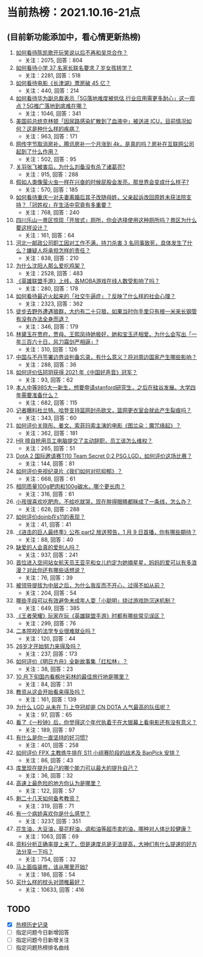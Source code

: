 # 当前热榜：2021.10.16-21点
## (目前新功能添加中，看心情更新热榜)
1. [如何看待陈凯歌开玩笑说以后不再和吴京合作？](https://www.zhihu.com/question/491639220)
    * 关注：2075, 回答：804
2. [如何看待小学 37 名家长联名要求 7 岁女孩转学？](https://www.zhihu.com/question/492632606)
    * 关注：2281, 回答：518
3. [如何看待电影《长津湖》票房破 45 亿？](https://www.zhihu.com/question/491973040)
    * 关注：440, 回答：214
4. [如何看待华为副总裁表示「5G落地难度被低估 行业应用需更多耐心」这一观点？5G推广落地到底难在哪？](https://www.zhihu.com/question/492572427)
    * 关注：1046, 回答：341
5. [美国前总统克林顿「因尿路感染扩散到了血液中」被送进 ICU，目前情况如何？这是种什么样的疾病？](https://www.zhihu.com/question/492588214)
    * 关注：963, 回答：171
6. [网传字节取消房补，腾讯房补一个月涨到 4k，是真的吗？房补在互联网公司起到了什么作用？](https://www.zhihu.com/question/492505845)
    * 关注：502, 回答：95
7. [关羽张飞被害后，为什么刘备没有杀了诸葛亮?](https://www.zhihu.com/question/487469423)
    * 关注：915, 回答：288
8. [假如人类像萤火虫一样在兴奋的时候屁股会发亮，那世界会变成什么样子?](https://www.zhihu.com/question/304197696)
    * 关注：570, 回答：185
9. [如何看待重庆一对夫妻离婚后其子改随母姓，父亲起诉改回原姓未获法院支持？「冠姓权」在生活中究竟有多重要？](https://www.zhihu.com/question/491757108)
    * 关注：768, 回答：240
10. [四川乐山一景区惊现「开放式」厕所，你会选择使用这种厕所吗？景区为什么要这样设计？](https://www.zhihu.com/question/492232837)
    * 关注：161, 回答：64
11. [河北一邮政公司职工因对工作不满，持刀杀害 3 名同事致死，具体发生了什么？嫌疑人将承担怎样的责任？](https://www.zhihu.com/question/492646142)
    * 关注：838, 回答：210
12. [为什么沈阳人那么爱吃鸡架？](https://www.zhihu.com/question/21313944)
    * 关注：2528, 回答：483
13. [《英雄联盟手游》上线，各MOBA游戏在线人数受影响了吗？](https://www.zhihu.com/question/491264582)
    * 关注：280, 回答：178
14. [如何看待最近火起来的「社交牛逼症」？反映了什么样的社会心理？](https://www.zhihu.com/question/483964288)
    * 关注：2323, 回答：362
15. [徒步去野外遭遇狼群，大约有二十只狼，如果当时你手里只有根一米来长钢管有没有办法全身而退？](https://www.zhihu.com/question/488761060)
    * 关注：346, 回答：179
16. [林黛玉在贾府，贾母、王熙凤待她极好，她和宝玉还相爱。为什么会写出「一年三百六十日，风刀霜剑严相逼」?](https://www.zhihu.com/question/382401540)
    * 关注：310, 回答：126
17. [中国与不丹签署边界谈判备忘录，有什么意义？将对周边国家产生哪些影响？](https://www.zhihu.com/question/492605188)
    * 关注：288, 回答：36
18. [如何评价伍珂玥获得 2021 年《中国好声音》冠军？](https://www.zhihu.com/question/492665717)
    * 关注：93, 回答：62
19. [本人中等985大一新生，想要申请stanford研究生，之后在硅谷发展。大学四年需要准备什么？](https://www.zhihu.com/question/354575824)
    * 关注：682, 回答：115
20. [记者曝料杜兰特、哈登支持篮网封杀欧文，篮网更衣室会就此产生裂痕吗？](https://www.zhihu.com/question/492410522)
    * 关注：343, 回答：60
21. [如何评价关晓彤、姜文、索菲玛索主演的电影《图兰朵：魔咒缘起》？](https://www.zhihu.com/question/492511292)
    * 关注：362, 回答：181
22. [HR 擅自抢用员工电脑提交了主动辞职，员工该怎么维权？](https://www.zhihu.com/question/492136971)
    * 关注：265, 回答：51
23. [DotA 2 国际邀请赛TI10 Team Secret 0:2 PSG.LGD，如何评价这场比赛？](https://www.zhihu.com/question/492791845)
    * 关注：144, 回答：81
24. [如何评价央视纪录片《我们如何对抗抑郁》？](https://www.zhihu.com/question/492480535)
    * 关注：668, 回答：61
25. [相同质量100g肥肉和100g碳水，哪个更长肉？](https://www.zhihu.com/question/492055852)
    * 关注：316, 回答：61
26. [小孩很喜欢吃肥肉，不给吃就哭，现在胖得眼睛都眯成了一条线，怎么办？](https://www.zhihu.com/question/486703443)
    * 关注：628, 回答：288
27. [如何评价doinb在s11的表现？](https://www.zhihu.com/question/492698478)
    * 关注：41, 回答：41
28. [《进击的巨人最终季》公布 part2 放送预告，1 月 9 日首播，你有哪些期待？](https://www.zhihu.com/question/492212820)
    * 关注：88, 回答：40
29. [缺爱的人会真的爱别人吗？](https://www.zhihu.com/question/429147970)
    * 关注：937, 回答：241
30. [首位进入空间站女航天员王亚平和女儿约定为她摘星星，妈妈的爱可以有多浪漫？对此你还有哪些话想说？](https://www.zhihu.com/question/492446265)
    * 关注：76, 回答：39
31. [被领导提拔为中层之后，为什么我反而不开心，过得不如从前？](https://www.zhihu.com/question/488211098)
    * 关注：204, 回答：54
32. [哪些手段可以有效避免未成年人耍「小聪明」绕过游戏防沉迷机制？](https://www.zhihu.com/question/485138191)
    * 关注：649, 回答：385
33. [《王者荣耀》玩家在玩《英雄联盟手游》时都有哪些常见误区？](https://www.zhihu.com/question/492268077)
    * 关注：299, 回答：76
34. [二本院校的法学专业很难就业吗？](https://www.zhihu.com/question/492058938)
    * 关注：120, 回答：44
35. [26岁才开始努力来得及吗？](https://www.zhihu.com/question/491837973)
    * 关注：237, 回答：173
36. [如何评价《明日方舟》全新故事集「红松林」？](https://www.zhihu.com/question/492537399)
    * 关注：38, 回答：23
37. [10 月下旬国内看枫叶彩林的最佳旅行地是哪里？](https://www.zhihu.com/question/491176814)
    * 关注：84, 回答：31
38. [教资从这会开始看来得及吗？](https://www.zhihu.com/question/488178347)
    * 关注：161, 回答：139
39. [为什么 LGD 从未在 Ti 上夺冠却是 CN DOTA 人气最高的队伍呢？](https://www.zhihu.com/question/487457682)
    * 关注：97, 回答：65
40. [看了《一秒钟》后，你觉得这个年代执着于在大银幕上看电影还有没有意义？](https://www.zhihu.com/question/432214703)
    * 关注：189, 回答：97
41. [有什么是你一直坚持的好习惯?](https://www.zhihu.com/question/483555485)
    * 关注：401, 回答：258
42. [如何评价 FPX 主教练牛排在 S11 小组赛阶段的战术及 BanPick 安排？](https://www.zhihu.com/question/492670272)
    * 关注：86, 回答：43
43. [库里现在提升自己的哪个能力可以最大的提升自己？](https://www.zhihu.com/question/491558318)
    * 关注：36, 回答：32
44. [高速上最危险的地方你认为是哪里？](https://www.zhihu.com/question/469714786)
    * 关注：122, 回答：57
45. [剩二十几天如何备考教资？](https://www.zhihu.com/question/491234919)
    * 关注：319, 回答：71
46. [有一个病娇喜欢你是什么感觉？](https://www.zhihu.com/question/377349806)
    * 关注：3237, 回答：351
47. [花生油，大豆油，葵花籽油，调和油等超市卖的油，哪种对人体比较健康？](https://www.zhihu.com/question/22153765)
    * 关注：1063, 回答：69
48. [资料分析正确率提上来了，但是速度总是无法提高，大神们有什么提速的好方法分享一下吗？](https://www.zhihu.com/question/399717610)
    * 关注：754, 回答：32
49. [马上面临装修，该从哪里开始?](https://www.zhihu.com/question/489232324)
    * 关注：186, 回答：54
50. [买什么样的枕头对颈椎最好？](https://www.zhihu.com/question/19581913)
    * 关注：10633, 回答：416
## TODO
* [x] [热榜历史记录](hot_history/AllHot.md)
* [ ] 指定问题今日新增回答
* [ ] 指定问题今日新增关注
* [ ] 指定问题热榜排名曲线
